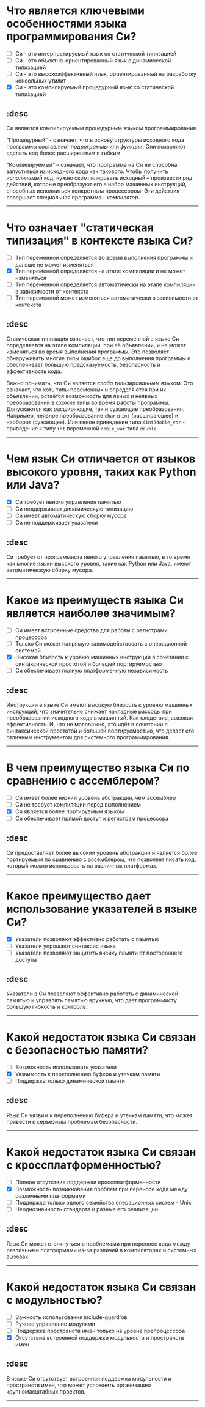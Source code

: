 # Что является ключевыми особенностями языка программирования Си?
- [ ] Си - это интерпретируемый язык со статической типизацией
- [ ] Си - это объектно-ориентированный язык с динамической типизацией
- [ ] Си - это высокоэффективный язык, ориентированный на разработку консольных утилит
- [x] Си - это компилируемый процедурный язык со статической типизацией

## :desc
Си является компилируемым процедурным языком программирования.

"Процедурный" - означает, что в основу структуры исходного кода программы составляют *подрограммы* или *функции*. Они позволяют сделать код более расширяемым и гибким.

"Компилируемый" – означает, что программа на Си не способна запуститься из исходного кода как такового. Чтобы получить *исполняемый* код, нужно скомпилировать исходный – произвести ряд действий, которые преобразуют его в набор машинных инструкций, способных исполниться конкретным процессором. Эти действия совершает специальная программа - *компилятор*.

---

# Что означает "статическая типизация" в контексте языка Си?
- [ ] Тип переменной определяется во время выполнения программы и дальше не может изменяться
- [x] Тип переменной определяется на этапе компиляции и не может изменяться
- [ ] Тип переменной определяется автоматически на этапе компиляции в зависимости от контекста
- [ ] Тип переменной может изменяться автоматически в зависимости от контекста

## :desc
Статическая типизация означает, что тип переменной в языке Си определяется на этапе компиляции, при её объявлении, и не может изменяться во время выполнения программы. Это позволяет обнаруживать многие типы ошибок еще до выполнения программы и обеспечивает б*о*льшую предсказуемость, безопасность и эффективность кода.

Важно понимать, что Си является *слабо типизированным* языком. Это означает, что хоть типы переменных и определяются при их объявлении, остаётся возможность для явных и неявных преобразований в схожие типы во время работы программы. Допускаются как расширяющие, так и сужающие преобразования. Например, неявное преобразование `char` в `int` (расширающее) и наоборот (сужающее). Или явное приведение типа `(int)doble_var` - приведение к типу `int` переменной `doble_var` типа `double`.

---

# Чем язык Си отличается от языков высокого уровня, таких как Python или Java?
- [x] Си требует явного управления памятью
- [ ] Си поддерживает динамическую типизацию
- [ ] Си имеет автоматическую сборку мусора
- [ ] Си не поддерживает указатели

## :desc
Си требует от программиста явного управления памятью, в то время как многие языки высокого уровня, такие как Python или Java, имеют автоматическую сборку мусора.

---

# Какое из преимуществ языка Си является наиболее значимым?
- [ ] Си имеет встроенные средства для работы с регистрами процессора
- [ ] Только Си может напрямую завимодействовать с операционной системой
- [x] Высокая близость к уровню машинных инструкций в сочетании с синтаксической простотой и большей портируемостью
- [ ] Си обеспечивает полную платформенную независимость

## :desc
Инструкции в языке Си имеют высокую близость к уровню машинных инструкций, что значительно снижает накладные расходы при преобразовании исходного кода в машинный. Как следствие, высокая эффективность. И, что не маловажно, это идёт в сочетании с синтаксической простотой и большей портируемостью, что делает его отличным инструментом для системного программирования.

---

# В чем преимущество языка Си по сравнению с ассемблером?
- [ ] Си имеет более низкий уровень абстракции, чем ассемблер
- [ ] Си не требует компиляции перед выполнением
- [x] Си является более портируемым языком
- [ ] Си обеспечивает прямой доступ к регистрам процессора

## :desc
Си предоставляет более высокий уровень абстракции и является более портируемым по сравнению с ассемблером, что позволяет писать код, который можно использовать на различных платформах.

---

# Какое преимущество дает использование указателей в языке Си?
- [x] Указатели позволяют эффективно работать с памятью
- [ ] Указатели упрощают синтаксис языка
- [ ] Указатели позволяют защитить ячейку памяти от постороннего доступа

## :desc
Указатели в Си позволяют эффективно работать с динамической памятью и управлять памятью вручную, что дает программисту большую гибкость и контроль.

---

# Какой недостаток языка Си связан с безопасностью памяти?
- [ ] Возможность использовать указатели
- [x] Уязвимость к переполнению буфера и утечкам памяти
- [ ] Поддержка только динамической памяти

## :desc
Язык Си уязвим к переполнению буфера и утечкам памяти, что может привести к серьезным проблемам безопасности.

---

# Какой недостаток языка Си связан с кроссплатформенностью?
- [ ] Полное отсутствие поддержки кроссплатформенности
- [x] Возможность возникновения проблем при переносе кода между различными платформами
- [ ] Поддержка только одного семейства операционных систем - Unix
- [ ] Неоднозначность стандарта и разные его реализации

## :desc
Язык Си может столкнуться с проблемами при переносе кода между различными платформами из-за различий в компиляторах и системных вызовах.

---

# Какой недостаток языка Си связан с модульностью?
- [ ] Важность использования include-guard'ов
- [ ] Ручное управление модулями
- [ ] Поддержка пространств имен только на уровне препроцессора
- [x] Отсутствие встроенной поддержки модульности и пространств имен

## :desc
В языке Си отсутствует встроенная поддержка модульности и пространств имен, что может усложнить организацию крупномасштабных проектов.

---